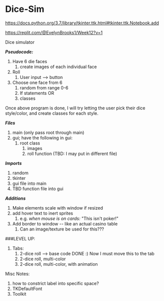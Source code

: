 # Dice-Sim

https://docs.python.org/3.7/library/tkinter.ttk.html#tkinter.ttk.Notebook.add

https://replit.com/@EvelynBrooks1/Week12?v=1

Dice simulator

***Pseudocode:***

1. Have 6 die faces
   1. create images of each individual face
2. Roll
   1. User input --> button
3. Choose one face from 6
   1. random from range 0-6
   2. If statements OR
   3. classes


Once above program is done, I will try letting the user pick their dice style/color, and create classes for each style.

***Files***
1. main (only pass root through main)
2. gui; have the following in gui:
   1. root class
      1. images
      2. roll function (TBD: I may put in different file)

***Imports***
1. random
2. tkinter
3. gui file into main
4. TBD function file into gui


***Additions***
1. Make elements scale with window if resized
2. add hover text to inert sprites
   1. e.g. *when mouse is on cards:* "This isn't poker!"
3. Add border to window -- like an actual casino table
   1. Can an image/texture be used for this???

###LEVEL UP:

1. Tabs:
   1. 2-dice roll --> base code DONE :) Now I must move this to the tab
   2. 2-dice roll, multi-color
   3. 2-dice roll, multi-color, with animation

Misc Notes:
1. how to constrict label into specific space?
2. TKDefaultFont
3. Toolkit